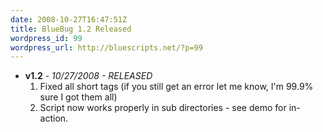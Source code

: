 ```yaml
---
date: 2008-10-27T16:47:51Z
title: BlueBug 1.2 Released
wordpress_id: 99
wordpress_url: http://bluescripts.net/?p=99
---
```


<ul>
	<li><strong>v1.2</strong> - <em>10/27/2008 - RELEASED</em>
<ol>
	<li>Fixed all short tags (if you still get an error let me know, I'm 99.9% sure I got them all)</li>
	<li>Script now works properly in sub directories - see demo for in-action.</li>
</ol>
</li>
</ul>
